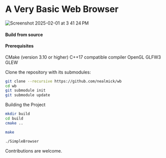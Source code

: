 # A Very Basic Web Browser

![Screenshot 2025-02-01 at 3 41 24 PM](https://github.com/user-attachments/assets/a3ba2859-9a63-43ae-91d4-c17bfeedab13)

#### Build from source
#### Prerequisites
CMake (version 3.10 or higher)
C++17 compatible compiler
OpenGL
GLFW3
GLEW

Clone the repository with its submodules:
```sh
git clone --recursive https://github.com/nealmick/wb
cd wb
git submodule init
git submodule update

```

Building the Project
```sh
mkdir build
cd build
cmake ..

make

./SimpleBrowser
```

Contributions are welcome.
